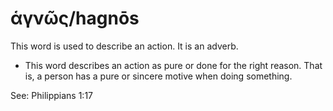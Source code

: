 # ἁγνῶς/hagnōs
This word is used to describe an action. It is an adverb.

* This word describes an action as pure or done for the right reason. That is, a person has a pure or sincere motive when doing something. 

See: Philippians 1:17
